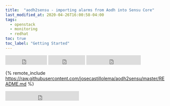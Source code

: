```yaml
---
title:  "aodh2sensu - importing alarms from Aodh into Sensu Core"
last_modified_at: 2020-04-26T16:00:58-04:00
tags:
  - openstack
  - monitoring
  - redhat
toc: true
toc_label: "Getting Started"
---
```




<iframe src="https://ghbtns.com/github-btn.html?user=josecastillolema&repo=aodh2sensu&type=watch&count=true&size=large&v=2" frameborder="0" scrolling="0" width="130" height="30" title="GitHub"></iframe>
<iframe src="https://ghbtns.com/github-btn.html?user=josecastillolema&repo=aodh2sensu&type=star&count=true&size=large" frameborder="0" scrolling="0" width="115" height="30" title="GitHub"></iframe>
<iframe src="https://ghbtns.com/github-btn.html?user=josecastillolema&repo=aodh2sensu&type=fork&count=true&size=large" frameborder="0" scrolling="0" width="170" height="30" title="GitHub"></iframe>


{% remote_include https://raw.githubusercontent.com/josecastillolema/aodh2sensu/master/README.md %}

<iframe src="https://ghbtns.com/github-btn.html?user=josecastillolema&type=follow&count=true&size=large" frameborder="0" scrolling="0" width="230" height="30" title="GitHub"></iframe>